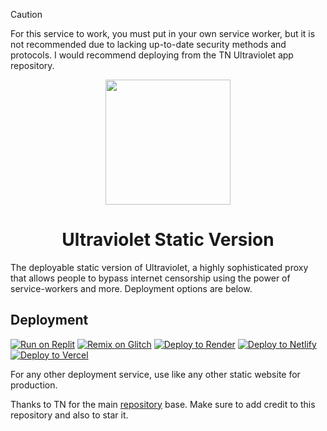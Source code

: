 > [!CAUTION]
> For this service to work, you must put in your own service worker, but it is not recommended due to lacking up-to-date security methods and protocols. I would recommend deploying from the TN Ultraviolet app repository.

<p align="center"><img src="https://raw.githubusercontent.com/titaniumnetwork-dev/Ultraviolet-Static/main/public/uv.png" height="200"></p>

<h1 align="center">Ultraviolet Static Version</h1>

The deployable static version of Ultraviolet, a highly sophisticated proxy that allows people to bypass internet censorship using the power of service-workers and more. Deployment options are below.

## Deployment

[![Run on Replit](https://binbashbanana.github.io/deploy-buttons/buttons/remade/replit.svg)](https://replit.com/github/Thisisanalthowcool/Ultraviolet-Static-Version)
[![Remix on Glitch](https://binbashbanana.github.io/deploy-buttons/buttons/remade/glitch.svg)](https://glitch.com/edit/#!/import/github/Thisisanalthowcool/Ultraviolet-Static-Version)
[![Deploy to Render](https://binbashbanana.github.io/deploy-buttons/buttons/remade/render.svg)](https://render.com/deploy?repo=https://github.com/Thisisanalthowcool/Ultraviolet-Static-Version)
[![Deploy to Netlify](https://binbashbanana.github.io/deploy-buttons/buttons/remade/netlify.svg)](https://app.netlify.com/start/deploy?repository=https://github.com/Thisisanalthowcool/Ultraviolet-Static-Version)
[![Deploy to Vercel](https://binbashbanana.github.io/deploy-buttons/buttons/remade/vercel.svg)](https://vercel.com/new/clone?repository-url=https://github.com/Thisisanalthowcool/Ultraviolet-Static-Version)

For any other deployment service, use like any other static website for production.


Thanks to TN for the main [repository](https://github.com/titaniumnetwork-dev/Ultraviolet-Static-Archive) base. Make sure to add credit to this repository and also to star it.
